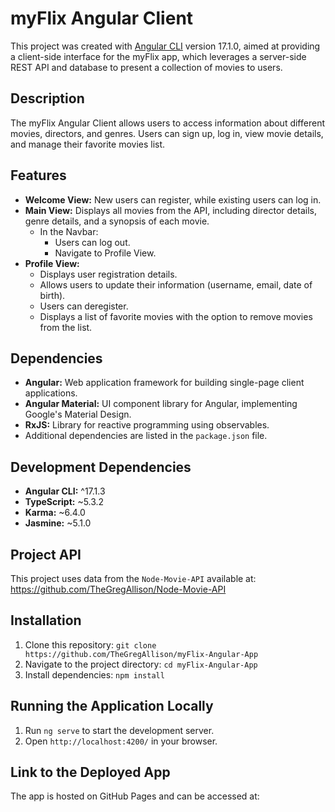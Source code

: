 # myFlix Angular Client

This project was created with [Angular CLI](https://github.com/angular/angular-cli) version 17.1.0, aimed at providing a client-side interface for the myFlix app, which leverages a server-side REST API and database to present a collection of movies to users.

## Description

The myFlix Angular Client allows users to access information about different movies, directors, and genres. Users can sign up, log in, view movie details, and manage their favorite movies list.

## Features

- **Welcome View:** New users can register, while existing users can log in.
- **Main View:** Displays all movies from the API, including director details, genre details, and a synopsis of each movie.
  - In the Navbar:
    - Users can log out.
    - Navigate to Profile View.
- **Profile View:**
  - Displays user registration details.
  - Allows users to update their information (username, email, date of birth).
  - Users can deregister.
  - Displays a list of favorite movies with the option to remove movies from the list.

## Dependencies

- **Angular:** Web application framework for building single-page client applications.
- **Angular Material:** UI component library for Angular, implementing Google's Material Design.
- **RxJS:** Library for reactive programming using observables.
- Additional dependencies are listed in the `package.json` file.

## Development Dependencies

- **Angular CLI:** ^17.1.3
- **TypeScript:** ~5.3.2
- **Karma:** ~6.4.0
- **Jasmine:** ~5.1.0

## Project API

This project uses data from the `Node-Movie-API` available at: https://github.com/TheGregAllison/Node-Movie-API

## Installation

1. Clone this repository: `git clone https://github.com/TheGregAllison/myFlix-Angular-App`
2. Navigate to the project directory: `cd myFlix-Angular-App`
3. Install dependencies: `npm install`

## Running the Application Locally

1. Run `ng serve` to start the development server.
2. Open `http://localhost:4200/` in your browser.

## Link to the Deployed App

The app is hosted on GitHub Pages and can be accessed at:
